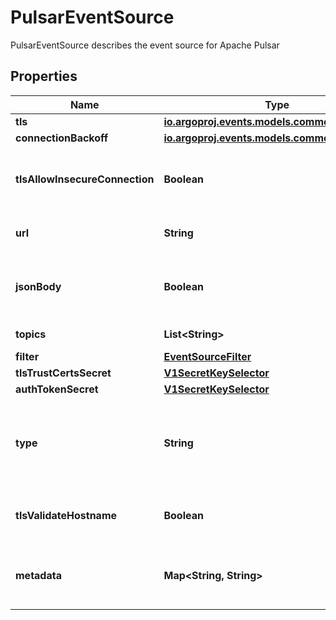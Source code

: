 

# PulsarEventSource

PulsarEventSource describes the event source for Apache Pulsar
## Properties

Name | Type | Description | Notes
------------ | ------------- | ------------- | -------------
**tls** | [**io.argoproj.events.models.common.TLSConfig**](io.argoproj.events.models.common.TLSConfig.md) |  |  [optional]
**connectionBackoff** | [**io.argoproj.events.models.common.Backoff**](io.argoproj.events.models.common.Backoff.md) |  |  [optional]
**tlsAllowInsecureConnection** | **Boolean** | Whether the Pulsar client accept untrusted TLS certificate from broker. |  [optional]
**url** | **String** | Configure the service URL for the Pulsar service. | 
**jsonBody** | **Boolean** | JSONBody specifies that all event body payload coming from this source will be JSON |  [optional]
**topics** | **List&lt;String&gt;** | Name of the topics to subscribe to. | 
**filter** | [**EventSourceFilter**](EventSourceFilter.md) |  |  [optional]
**tlsTrustCertsSecret** | [**V1SecretKeySelector**](V1SecretKeySelector.md) |  |  [optional]
**authTokenSecret** | [**V1SecretKeySelector**](V1SecretKeySelector.md) |  |  [optional]
**type** | **String** | Type of the subscription. Only \&quot;exclusive\&quot; and \&quot;shared\&quot; is supported. Defaults to exclusive. |  [optional]
**tlsValidateHostname** | **Boolean** | Whether the Pulsar client verify the validity of the host name from broker. |  [optional]
**metadata** | **Map&lt;String, String&gt;** | Metadata holds the user defined metadata which will passed along the event payload. |  [optional]



